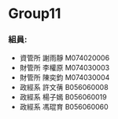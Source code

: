 # Group11

### 組員:
- 資管所 謝雨靜 M074020006
- 財管所 李權原 M074030003
- 財管所 陳奕鈞 M074030004
- 政經系 許文蒨 B056060008
- 政經系 楊子嫣 B056060019
- 政經系 馮琨育 B056060060